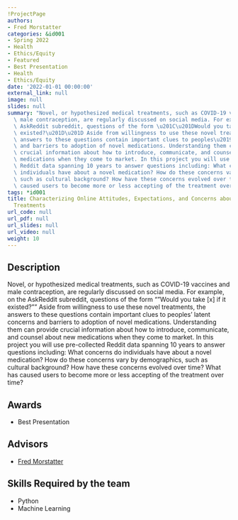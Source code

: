 ```yaml
---
!ProjectPage
authors:
- Fred Morstatter
categories: &id001
- Spring 2022
- Health
- Ethics/Equity
- Featured
- Best Presentation
- Health
- Ethics/Equity
date: '2022-01-01 00:00:00'
external_link: null
image: null
slides: null
summary: "Novel, or hypothesized medical treatments, such as COVID-19 vaccines and\
  \ male contraception, are regularly discussed on social media. For example, on the\
  \ AskReddit subreddit, questions of the form \u201C\u201DWould you take [x] if it\
  \ existed?\u201D\u201D Aside from willingness to use these novel treatments, the\
  \ answers to these questions contain important clues to peoples\u2019 latent concerns\
  \ and barriers to adoption of novel medications. Understanding them can provide\
  \ crucial information about how to introduce, communicate, and counsel about new\
  \ medications when they come to market. In this project you will use pre-collected\
  \ Reddit data spanning 10 years to answer questions including: What concerns do\
  \ individuals have about a novel medication? How do these concerns vary by demographics,\
  \ such as cultural background? How have these concerns evolved over time? What has\
  \ caused users to become more or less accepting of the treatment over time?"
tags: *id001
title: Characterizing Online Attitudes, Expectations, and Concerns about Novel Medical
  Treatments
url_code: null
url_pdf: null
url_slides: null
url_video: null
weight: 10
---
```

## Description

Novel, or hypothesized medical treatments, such as COVID-19 vaccines and male contraception, are regularly discussed on social media. For example, on the AskReddit subreddit, questions of the form “”Would you take [x] if it existed?”” Aside from willingness to use these novel treatments, the answers to these questions contain important clues to peoples’ latent concerns and barriers to adoption of novel medications. Understanding them can provide crucial information about how to introduce, communicate, and counsel about new medications when they come to market. In this project you will use pre-collected Reddit data spanning 10 years to answer questions including: What concerns do individuals have about a novel medication? How do these concerns vary by demographics, such as cultural background? How have these concerns evolved over time? What has caused users to become more or less accepting of the treatment over time?



## Awards
* Best Presentation




## Advisors

* [Fred Morstatter](../../../author/fred-morstatter)

## Skills Required by the team


* Python
* Machine Learning